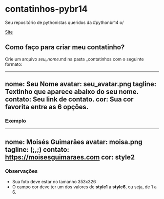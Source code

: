 # contatinhos-pybr14

Seu repositório de pythonistas queridos da #pythonbr14 o/

[Site](https://moisesguimaraes.com/contatinhos-pybr14/)

## Como faço para criar meu contatinho?

Crie um arquivo *seu_nome*.md na pasta _contatinhos com o seguinte formato:

---
nome: Seu Nome
avatar: seu_avatar.png
tagline: Textinho que aparece abaixo do seu nome.
contato: Seu link de contato.
cor: Sua cor favorita entre as 6 opções.
---

### Exemplo

---
nome: Moisés Guimarães
avatar: moisa.png
tagline: (;,;)
contato: https://moisesguimaraes.com
cor: style2
---

### Observações
 - Sua foto deve estar no tamanho 353x326
 - O campo cor deve ter um dos valores de **style1** a **style6**, ou seja, de 1 a 6.
